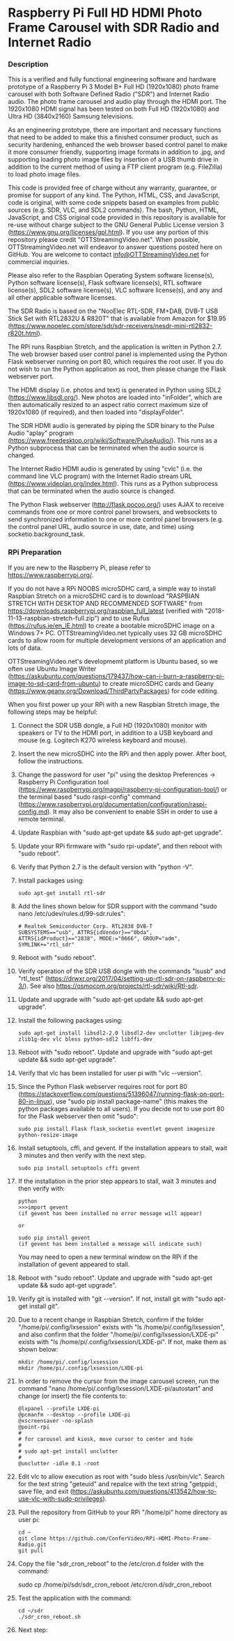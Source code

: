 # Raspberry Pi Full HD HDMI Photo Frame Carousel with SDR Radio and Internet Radio

### Description

This is a verified and fully functional engineering software and hardware prototype of a Raspberry Pi 3 Model B+ Full HD (1920x1080) photo frame carousel with both Software Defined Radio ("SDR") and Internet Radio audio. The photo frame carousel and audio play through the HDMI port. The 1920x1080 HDMI signal has been tested on both Full HD (1920x1080) and Ultra HD (3840x2160) Samsung televisions.

As an engineering prototype, there are important and necessary functions that need to be added to make this a finished consumer product, such as security hardening, enhanced the web browser based control panel to make it more consumer friendly, supporting image formats in addition to .jpg, and supporting loading photo image files by insertion of a USB thumb drive in addition to the current method of using a FTP client program (e.g. FileZilla) to load photo image files.

This code is provided free of charge without any warranty, guarantee, or promise for support of any kind. The Python, HTML, CSS, and JavaScript, code is original, with some code snippets based on examples from public sources (e.g. SDR, VLC, and SDL2 commands). The bash, Python, HTML, JavaScript, and CSS original code provided in this repository is available for re-use without charge subject to the GNU General Public License version 3 (https://www.gnu.org/licenses/gpl.html). If you use any portion of this repository please credit "OTTStreamingVideo.net". When possible, OTTStreamingVideo.net will endeavor to answer questions posted here on GitHub. You are welcome to contact info@OTTStreamingVideo.net for commercial inquiries.

Please also refer to the Raspbian Operating System software license(s), Python software license(s), Flask software license(s), RTL software license(s), SDL2 software license(s), VLC software license(s), and any and all other applicable software licenses.

The SDR Radio is based on the "NooElec RTL-SDR, FM+DAB, DVB-T USB Stick Set with RTL2832U & R820T" that is available from Amazon for $19.95 (https://www.nooelec.com/store/sdr/sdr-receivers/nesdr-mini-rtl2832-r820t.html).

The RPi runs Raspbian Stretch, and the application is written in Python 2.7. The web browser based user control panel is implemented using the Python Flask webserver running on port 80, which requires the root user. If you do not wish to run the Python application as root, then please change the Flask webserver port.

The HDMI display (i.e. photos and text) is generated in Python using SDL2 (https://www.libsdl.org/). New photos are loaded into "inFolder", which are then automatically resized to an aspect ratio correct maximum size of 1920x1080 (if required), and then loaded into "displayFolder".

The SDR HDMI audio is generated by piping the SDR binary to the Pulse Audio "aplay" program (https://www.freedesktop.org/wiki/Software/PulseAudio/). This runs as a Python subprocess that can be terminated when the audio source is changed.

The Internet Radio HDMI audio is generated by using "cvlc" (i.e. the command line VLC program) with the Internet Radio stream URL (https://www.videolan.org/index.html). This runs as a Python subprocess that can be terminated when the audio source is changed.

The Python Flask webserver (http://flask.pocoo.org/) uses AJAX to receive commands from one or more control panel browsers, and websockets to send synchronized information to one or more control panel browsers (e.g. the control panel URL, audio source in use, date, and time) using socketio.background_task.

### RPi Preparation

If you are new to the Raspberry Pi, please refer to https://www.raspberrypi.org/.

If you do not have a RPi NOOBS microSDHC card, a simple way to install Raspbian Stretch on a microSDHC card is to download "RASPBIAN STRETCH WITH DESKTOP AND RECOMMENDED SOFTWARE" from https://downloads.raspberrypi.org/raspbian_full_latest (verified with "2018-11-13-raspbian-stretch-full.zip") and to use Rufus (https://rufus.ie/en_IE.html) to create a bootable microSDHC image on a Windows 7+ PC. OTTStreamingVideo.net typically uses 32 GB microSDHC cards to allow room for multiple development versions of an application and lots of data.

OTTStreamingVideo.net's developmemt platform is Ubuntu based, so we often use Ubuntu Image Writer (https://askubuntu.com/questions/179437/how-can-i-burn-a-raspberry-pi-image-to-sd-card-from-ubuntu) to create microSDHC cards and Geany (https://www.geany.org/Download/ThirdPartyPackages) for code editing.

When you first power up your RPi with a new Raspbian Stretch image, the following steps may be helpful:

1. Connect the SDR USB dongle, a Full HD (1920x1080) monitor with speakers or TV to the HDMI port, in addition to a USB keyboard and mouse (e.g. Logitech K270 wireless keyboard and mouse).

1. Insert the new microSDHC into the RPi and then apply power. After boot, follow the instructions.

1. Change the password for user "pi" using the desktop Preferences -> Raspberry Pi Configuration tool (https://www.raspberrypi.org/magpi/raspberry-pi-configuration-tool/) or the terminal based "sudo raspi-config" command (https://www.raspberrypi.org/documentation/configuration/raspi-config.md). It may also be convenient to enable SSH in order to use a remote terminal. 

1. Update Raspbian with "sudo apt-get update && sudo apt-get upgrade".

1. Update your RPi firmware with "sudo rpi-update", and then reboot with "sudo reboot".

1. Verify that Python 2.7 is the default version with "python -V".

1. Install packages using:
    ```
    sudo apt-get install rtl-sdr
    ```
    
1. Add the lines shown below for SDR support with the command "sudo nano /etc/udev/rules.d/99-sdr.rules":
    ```
    # Realtek Semiconductor Corp. RTL2838 DVB-T 
    SUBSYSTEMS=="usb", ATTRS{idVendor}=="0bda", ATTRS{idProduct}=="2838", MODE:="0666", GROUP="adm", SYMLINK+="rtl_sdr"
    ```
1. Reboot with "sudo reboot".

1. Verify operation of the SDR USB dongle with the commands "lsusb" and "rtl_test" (https://drwxr.org/2017/04/setting-up-rtl-sdr-on-raspberry-pi-3/). See also https://osmocom.org/projects/rtl-sdr/wiki/Rtl-sdr.

1. Update and upgrade with "sudo apt-get update && sudo apt-get upgrade".

1. Install the following packages using:
    ```
    sudo apt-get install libsdl2-2.0 libsdl2-dev unclutter libjpeg-dev zlib1g-dev vlc bless python-sdl2 libffi-dev
    ```
1. Reboot with "sudo reboot". Update and upgrade with "sudo apt-get update && sudo apt-get upgrade".

1. Verify that vlc has been installed for user pi with "vlc --version".

1. Since the Python Flask webserver requires root for port 80 (https://stackoverflow.com/questions/51396047/running-flask-on-port-80-in-linux), use "sudo pip install package-name" (this makes the python packages available to all users). If you decide not to use port 80 for the Flask webserver then omit "sudo":
   ```
   sudo pip install Flask flask_socketio eventlet gevent imagesize python-resize-image
   ```
1. Install setuptools, cffi, and gevent. If the installation appears to stall, wait 3 minutes and then verify with the next step.
    ```
    sudo pip install setuptools cffi gevent
    ```
1. If the installation in the prior step appears to stall, wait 3 minutes and then verify with:
    ```
    python
    >>>import gevent
    (if gevent has been installed no error message will appear)
    
    or
    
    sudo pip install gevent
    (if gevent has been installed a message will indicate such)
    ```
    You may need to open a new terminal window on the RPi if the installation of gevent appeared to stall.

1. Reboot with "sudo reboot". Update and upgrade with "sudo apt-get update && sudo apt-get upgrade".

1. Verify git is installed with "git --version". If not, install git with "sudo apt-get install git".

1. Due to a recent change in Raspbian Stretch, confirm if the folder "/home/pi/.config/lxsession" exists with "ls /home/pi/.config/lxsession", and also confirm that the folder "/home/pi/.config/lxsession/LXDE-pi" exists with "ls /home/pi/.config/lxsession/LXDE-pi". If not, make them as shown below:
    ```
    mkdir /home/pi/.config/lxsession
    mkdir /home/pi/.config/lxsession/LXDE-pi

1. In order to remove the cursor from the image carousel screen, run the command "nano /home/pi/.config/lxsession/LXDE-pi/autostart" and change (or insert) the file contents to:

    ```
    @lxpanel --profile LXDE-pi
    @pcmanfm --desktop --profile LXDE-pi
    @xscreensaver -no-splash
    @point-rpi
    #
    # for carousel and kiosk, move cursor to center and hide       
    #
    # sudo apt-get install unclutter
    #
    @unclutter -idle 0.1 -root
    ```

1. Edit vlc to allow execution as root with "sudo bless /usr/bin/vlc". Search for the text string "geteuid" and repalce with the text string "getppid:, save file, and exit (https://askubuntu.com/questions/413542/how-to-use-vlc-with-sudo-privileges).

1. Pull the repository from GitHub to your RPi "/home/pi" home directory as user pi:
    ```
    cd ~
    git clone https://github.com/ConferVideo/RPi-HDMI-Photo-Frame-Radio.git
    git pull
    ```

1. Copy the file "sdr_cron_reboot" to the /etc/cron.d folder with the command:
    
    sudo cp /home/pi/sdr/sdr_cron_reboot /etc/cron.d/sdr_cron_reboot

1. Test the application with the command:
    ```
    cd ~/sdr
    ./sdr_cron_reboot.sh
    ```

1. Next step:


